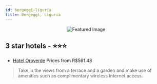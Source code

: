 ```yaml
---
id: bergeggi-liguria
title: Bergeggi, Liguria
---
```


<center><img src="https://i.travelapi.com/hotels/11000000/10990000/10984900/10984890/ecc6671a_z.jpg" alt="Featured Image" /></center>


##  3 star hotels - ⭐️⭐️⭐️

-    [Hotel Oroverde](https://us.hurb.com/hotels/bergeggi/hotel-oroverde-JNP-JP608975?cmp=18055) Prices from R$561.48
   > Take in the views from a terrace and a garden and make use of amenities such as complimentary wireless Internet access.

